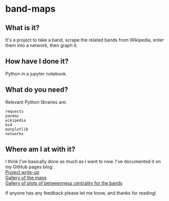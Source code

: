 # band-maps

## What is it?

It's a project to take a band, scrape the related bands from Wikipedia, enter them into a network, then graph it.

## How have I done it?

Python in a jupyter notebook.

## What do you need?

Relevant Python libraries are:
```
requests
pandas
wikipedia
bs4
matplotlib
networkx
```

## Where am I at with it?

I think I've basically done as much as I want to now. I've documented it on my GitHub pages blog:<br>
<a href='https://tobyjdore.github.io/how-i-wrote-band-maps'>Project write-up</a><br>
<a href='https://tobyjdore.github.io/band-maps'>Gallery of the maps</a><br>
<a href='https://tobyjdore.github.io/central-bands'>Gallery of plots of betweenness centrality for the bands</a>

If anyone has any feedback please let me know, and thanks for reading!
